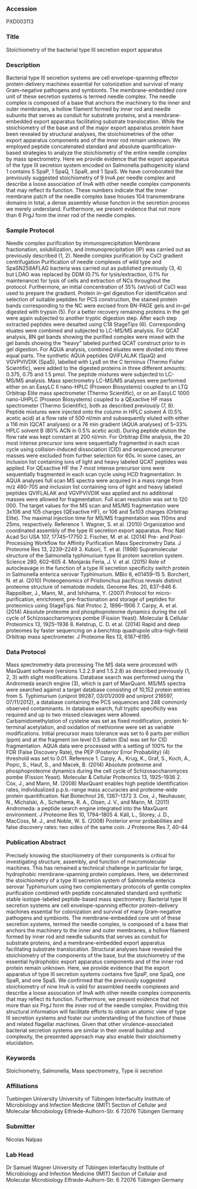 ### Accession
PXD003113

### Title
Stoichiometry of the bacterial type III secretion export apparatus

### Description
Bacterial type III secretion systems are cell envelope-spanning effector protein-delivery machines essential for colonization and survival of many Gram-negative pathogens and symbionts. The membrane-embedded core unit of these secretion systems is termed needle complex. The needle complex is composed of a base that anchors the machinery to the inner and outer membranes, a hollow filament formed by inner rod and needle subunits that serves as conduit for substrate proteins, and a membrane-embedded export apparatus facilitating substrate translocation. While the stoichiometry of the base and of the major export apparatus protein have been revealed by structural analyses, the stoichiometries of the other export apparatus components and of the inner rod remain unknown.  We employed peptide concatenated standard and absolute quantification-based strategies to analyze the stoichiometry of the entire needle complex by mass spectrometry. Here we provide evidence that the export apparatus of the type III secretion system encoded on Salmonella pathogenicity island 1 contains 5 SpaP, 1 SpaQ, 1 SpaR, and 1 SpaS. We have corroborated the previously suggested stoichiometry of 9 InvA per needle complex and describe a loose association of InvA with other needle complex components that may reflect its function. These numbers indicate that the inner membrane patch of the needle complex base houses 104 transmembrane domains in total, a dense assembly whose function in the secretion process we merely understand. Furthermore, we present evidence that not more than 6 PrgJ form the inner rod of the needle complex.

### Sample Protocol
Needle complex purification by immunoprecipitation Membrane fractionation, solubilization, and immunoprecipitation (IP) was carried out as previously described (1, 2).  Needle complex purification by CsCl gradient centrifugation Purification of needle complexes of wild type and SpaSN258AFLAG bacteria was carried out as published previously (3, 4) but LDAO was replaced by DDM (0.7% for lysis/extraction, 0.1% for maintenance) for lysis of cells and extraction of NCs throughout the protocol. Furthermore, an initial concentration of 35% (wt/vol) of CsCl was used to prepare the gradient.  Protein in-gel digestion For identification and selection of suitable peptides for PCS construction, the stained protein bands corresponding to the NC were excised from BN-PAGE gels and in-gel digested with trypsin (5). For a better recovery remaining proteins in the gel were again subjected to another tryptic digestion step. After each step extracted peptides were desalted using C18 StageTips (6). Corresponding eluates were combined and subjected to LC-MS/MS analysis. For QCAT analysis, BN gel bands showing the purified complex were mixed with the gel bands showing the “heavy” labeled purified QCAT construct prior to in gel digestion. For AQUA analysis, combined eluates were divided into three equal parts. The synthetic AQUA peptides QVIFLALAK (SpaQ) and VGVPVIVDIK (SpaS), labelled with Lys8 on the C terminus (Thermo Fisher Scientific), were added to the digested proteins in three different amounts: 0.375, 0.75 and 1.5 pmol. The peptide mixtures were subjected to LC-MS/MS analysis.  Mass spectrometry LC-MS/MS analyses were performed either on an EasyLC II nano-HPLC (Proxeon Biosystems) coupled to an LTQ Orbitrap Elite mass spectrometer (Thermo Scientific), or on an EasyLC 1000 nano-UHPLC (Proxeon Biosystems) coupled to a QExactive HF mass spectrometer (Thermo Scientific), both as described previously (7, 8). Peptide mixtures were injected onto the column in HPLC solvent A (0.5% acetic acid) at a flow rate of 500 nl/min and subsequently eluted with either a 116 min (QCAT analyses) or a 76 min gradient (AQUA analyses) of 5–33% HPLC solvent B (80% ACN in 0.5% acetic acid). During peptide elution the flow rate was kept constant at 200 nl/min. For Orbitrap Elite analysis, the 20 most intense precursor ions were sequentially fragmented in each scan cycle using collision-induced dissociation (CID) and sequenced precursor masses were excluded from further selection for 60s. In some cases, an inclusion list containing ions of light and heavy labeled QCAT peptides was applied. For QExactive HF the 7 most intense precursor ions were sequentially fragmented in each scan cycle using HCD fragmentation. In AQUA analyses full scan MS spectra were acquired in a mass range from m/z 480-705 and inclusion list containing ions of light and heavy labeled peptides QVIFLALAK and VGVPVIVDIK was applied and no additional masses were allowed for fragmentation. Full scan resolution was set to 120 000. The target values for the MS scan and MS/MS fragmentation were 3x106 and 105 charges (QExactive HF), or 106 and 5x103 charges (Orbitrap Elite). The maximal injection time for MS/MS fragmentation was 110ms and 25ms, respectively.  Reference 1. Wagner, S. et al. (2010) Organization and coordinated assembly of the type III secretion export apparatus. Proc Natl Acad Sci USA 107, 17745–17750  2. Fischer, M. et al. (2014) Pre- and Post-Processing Workflow for Affinity Purification Mass Spectrometry Data. J Proteome Res 13, 2239–2249  3. Kubori, T. et al. (1998) Supramolecular structure of the Salmonella typhimurium type III protein secretion system. Science 280, 602–605  4. Monjarás Feria, J. V. et al. (2015) Role of autocleavage in the function of a type III secretion specificity switch protein in Salmonella enterica serovar Typhimurium. MBio 6, e01459–15  5. Borchert, N. et al. (2010) Proteogenomics of Pristionchus pacificus reveals distinct proteome structure of nematode models. Genome Res. 20, 837–846  6. Rappsilber, J., Mann, M., and Ishihama, Y. (2007) Protocol for micro-purification, enrichment, pre-fractionation and storage of peptides for proteomics using StageTips. Nat Protoc 2, 1896–1906  7. Carpy, A. et al. (2014) Absolute proteome and phosphoproteome dynamics during the cell cycle of Schizosaccharomyces pombe (Fission Yeast). Molecular & Cellular Proteomics 13, 1925–1936  8. Kelstrup, C. D. et al. (2014) Rapid and deep proteomes by faster sequencing on a benchtop quadrupole ultra-high-field Orbitrap mass spectrometer. J Proteome Res 13, 6187–6195

### Data Protocol
Mass spectrometry data processing The MS data were processed with MaxQuant software (versions 1.2.2.9 and 1.5.2.8) as described previously (1, 2, 3) with slight modifications. Database search was performed using the Andromeda search engine (3), which is part of MaxQuant. MS/MS spectra were searched against a target database consisting of 10,152 protein entries from S. Typhimurium (uniprot 99287, 03/01/2009 and uniprot 216597, 07/11/2012), a database containing the PCS sequences and 248 commonly observed contaminants. In database search, full tryptic specificity was required and up to two missed cleavages were allowed. Carbamidomethylation of cysteine was set as fixed modification, protein N-terminal acetylation, and oxidation of methionine were set as variable modifications. Initial precursor mass tolerance was set to 6 parts per million (ppm) and at the fragment ion level 0.5 dalton (Da) was set for CID fragmentation. AQUA data were processed with a setting of 100% for the FDR (False Discovery Rate), the PEP (Posterior Error Probability) (4) threshold was set to 0.01.  Reference 1. Carpy, A., Krug, K., Graf, S., Koch, A., Popic, S., Hauf, S., and Macek, B. (2014) Absolute proteome and phosphoproteome dynamics during the cell cycle of Schizosaccharomyces pombe (Fission Yeast). Molecular & Cellular Proteomics 13, 1925–1936  2. Cox, J., and Mann, M. (2008) MaxQuant enables high peptide identification rates, individualized p.p.b.-range mass accuracies and proteome-wide protein quantification. Nat Biotechnol 26, 1367–1372  3. Cox, J., Neuhauser, N., Michalski, A., Scheltema, R. A., Olsen, J. V., and Mann, M. (2011) Andromeda: a peptide search engine integrated into the MaxQuant environment. J Proteome Res 10, 1794–1805  4. Käll, L., Storey, J. D., MacCoss, M. J., and Noble, W. S. (2008) Posterior error probabilities and false discovery rates: two sides of the same coin. J Proteome Res 7, 40–44

### Publication Abstract
Precisely knowing the stoichiometry of their components is critical for investigating structure, assembly, and function of macromolecular machines. This has remained a technical challenge in particular for large, hydrophobic membrane-spanning protein complexes. Here, we determined the stoichiometry of a type III secretion system of Salmonella enterica serovar Typhimurium using two complementary protocols of gentle complex purification combined with peptide concatenated standard and synthetic stable isotope-labeled peptide-based mass spectrometry. Bacterial type III secretion systems are cell envelope-spanning effector protein-delivery machines essential for colonization and survival of many Gram-negative pathogens and symbionts. The membrane-embedded core unit of these secretion systems, termed the needle complex, is composed of a base that anchors the machinery to the inner and outer membranes, a hollow filament formed by inner rod and needle subunits that serves as conduit for substrate proteins, and a membrane-embedded export apparatus facilitating substrate translocation. Structural analyses have revealed the stoichiometry of the components of the base, but the stoichiometry of the essential hydrophobic export apparatus components and of the inner rod protein remain unknown. Here, we provide evidence that the export apparatus of type III secretion systems contains five SpaP, one SpaQ, one SpaR, and one SpaS. We confirmed that the previously suggested stoichiometry of nine InvA is valid for assembled needle complexes and describe a loose association of InvA with other needle complex components that may reflect its function. Furthermore, we present evidence that not more than six PrgJ form the inner rod of the needle complex. Providing this structural information will facilitate efforts to obtain an atomic view of type III secretion systems and foster our understanding of the function of these and related flagellar machines. Given that other virulence-associated bacterial secretion systems are similar in their overall buildup and complexity, the presented approach may also enable their stoichiometry elucidation.

### Keywords
Stoichiometry, Salmonella, Mass spectrometry, Type iii secretion

### Affiliations
Tuebingen University
University of Tübingen Interfaculty Institute of Microbiology and Infection Medicine (IMIT) Section of Cellular and Molecular Microbiology Elfriede-Aulhorn-Str. 6 72076 Tübingen Germany

### Submitter
Nicolas Nalpas

### Lab Head
Dr Samuel Wagner
University of Tübingen Interfaculty Institute of Microbiology and Infection Medicine (IMIT) Section of Cellular and Molecular Microbiology Elfriede-Aulhorn-Str. 6 72076 Tübingen Germany


